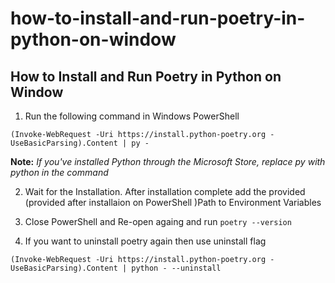 # how-to-install-and-run-poetry-in-python-on-window

## How to Install and Run Poetry in Python on Window

1. Run the following command in Windows PowerShell

```
(Invoke-WebRequest -Uri https://install.python-poetry.org -UseBasicParsing).Content | py -
```

**Note:** _If you've installed Python through the Microsoft Store, replace py with python in the command_

2. Wait for the Installation. After installation complete add the provided (provided after installaion on PowerShell )Path to Environment Variables

3. Close PowerShell and Re-open againg and run
   `poetry --version`

4. If you want to uninstall poetry again then use uninstall flag

```
(Invoke-WebRequest -Uri https://install.python-poetry.org -UseBasicParsing).Content | python - --uninstall
```
